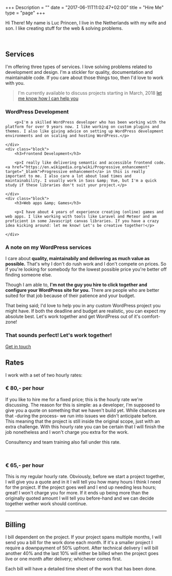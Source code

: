 +++
Description = ""
date = "2017-06-11T11:02:47+02:00"
title = "Hire Me"
type = "page"
+++

<p class="welcome">
Hi There! My name is Luc Princen, I live in the Netherlands with my wife and son. I like creating stuff for the web &amp; solving problems. 
</p>

<br/>

## Services

I'm offering three types of services. I love solving problems related to development and design. I'm a stickler for quality, documentation and maintainable code. If you care about those things too, then I'd love to work with you. 
    
> I'm currently available to discuss projects starting in March, 2018 
<a href="mailto:hi@lucp.nl" class="caption">let me know how I can help you</a>

<div class="block-container">
	<div class="block">
		<h3>WordPress Development</h3>

		<p>I'm a skilled WordPress developer who has been working with the platform for over 9 years now. I like working on custom plugins and themes. I also like giving advice on setting up WordPress development environments and on scaling and hosting WordPress.</p>

	</div>
	<div class="block">
		<h3>Frontend Development</h3>
		
		<p>I really like delivering semantic and accessible frontend code. <a href="https://en.wikipedia.org/wiki/Progressive_enhancement" target="_blank">Progressive enhancement</a> in this is really important to me. I also care a lot about load times and maintainability. I usually work in Sass &amp; Vue, but I'm a quick study if these libraries don't suit your project.</p>

	</div>
	<div class="block">
		<h3>Web apps &amp; Games</h3>

		<p>I have about 4 years of experience creating (online) games and web apps. I like working with tools like Laravel and Meteor and am proficient in some Javascript canvas libraries. If you have a crazy idea kicking around: let me know! Let's be creative together!</p>

	</div>
</div>


### A note on my WordPress services

I care about **quality, maintainabily and delivering as much value as possible.** That's why I don't do rush work and I don't compete on prices. So if you're looking for somebody for the lowest possible price you're better off finding someone else.

Though I am able to, **I'm not the guy you hire to click together and configure your WordPress site for you.** There are people who are better suited for that job because of their patience and your budget. 

That being said; I'd love to help you in any custom WordPress project you might have. If both the deadline and budget are realistic, you can expect my absolute best. Let's work together and get WordPress out of it's comfort-zone!

<div class="cta">
	<h3>That sounds perfect! Let's work together!</h3>
	<a href="/contact/" class="button">Get in touch</a>
</div>

## Rates

I work with a set of two hourly rates:

### &euro; 80,- per hour
If you like to hire me for a fixed price; this is the hourly rate we're discussing. The reason for this is simple: as a developer, I'm supposed to give you a quote on something that we haven't build yet. While chances are that -during the process- we run into issues we didn't anticipate before. This meaning that the project is still inside the original scope, just with an extra challenge. 
With this hourly rate you can be certain that I will finish the job nonetheless and I won't charge you extra for the work.

Consultency and team training also fall under this rate. 

<br/>

### &euro; 65,- per hour
This is my regular hourly rate. Obviously, before we start a project together, I will give you a quote and in it I will tell you how many hours I think I need for the project. If the project goes well and I end up needing less hours; great! I won't charge you for more. If it ends up being more than the originally quoted amount I will tell you before-hand and we can decide together wether work should continue.


---

## Billing

I bill dependent on the project. If your project spans multiple months, I will send you a bill for the work done each month. If it's a smaller project I require a downpayment of 50% upfront. After technical delivery I will bill another 40% and the last 10% will either be billed when the project goes live or one month after delivery; whichever comes first.

Each bill will have a detailed time sheet of the work that has been done.
